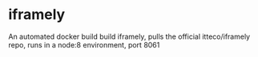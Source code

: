 # iframely
An automated docker build build iframely, pulls the official itteco/iframely repo, runs in a node:8 environment, port 8061
